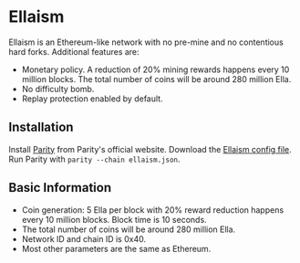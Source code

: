 # Ellaism

Ellaism is an Ethereum-like network with no pre-mine and no contentious hard forks. Additional features are:

* Monetary policy. A reduction of 20% mining rewards happens every 10 million blocks. The total number of coins will be around 280 million Ella.
* No difficulty bomb.
* Replay protection enabled by default.

## Installation

Install [Parity](https://github.com/paritytech/parity/releases) from Parity's official website. Download the [Ellaism config file](https://raw.githubusercontent.com/ellaism/parity-config/master/ellaism.json). Run Parity with `parity --chain ellaism.json`.

## Basic Information

* Coin generation: 5 Ella per block with 20% reward reduction happens every 10 million blocks. Block time is 10 seconds.
* The total number of coins will be around 280 million Ella.
* Network ID and chain ID is 0x40.
* Most other parameters are the same as Ethereum.
